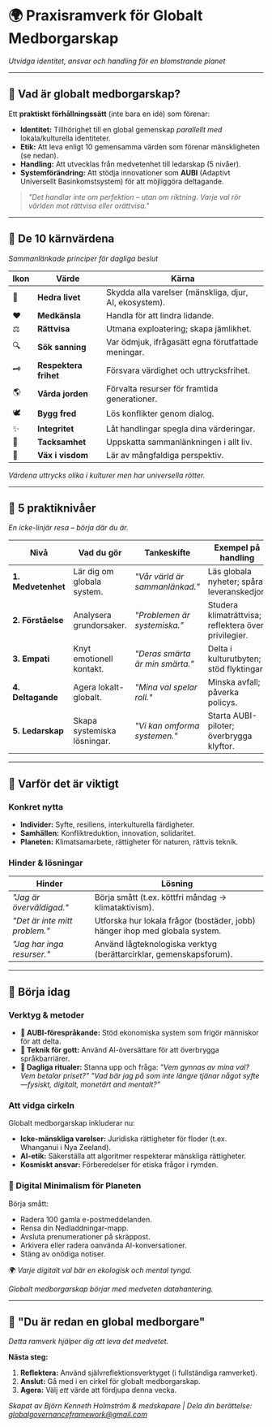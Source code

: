 # 🌍 **Praxisramverk för Globalt Medborgarskap**
*Utvidga identitet, ansvar och handling för en blomstrande planet*

---

## 🔹 **Vad är globalt medborgarskap?**
Ett **praktiskt förhållningssätt** (inte bara en idé) som förenar:
- **Identitet:** Tillhörighet till en global gemenskap *parallellt med* lokala/kulturella identiteter.
- **Etik:** Att leva enligt 10 gemensamma värden som förenar mänskligheten (se nedan).
- **Handling:** Att utvecklas från medvetenhet till ledarskap (5 nivåer).
- **Systemförändring:** Att stödja innovationer som **AUBI** (Adaptivt Universellt Basinkomstsystem) för att möjliggöra deltagande.

> *"Det handlar inte om perfektion – utan om riktning. Varje val rör världen mot rättvisa eller orättvisa."*

---

## 🔹 **De 10 kärnvärdena**
*Sammanlänkade principer för dagliga beslut*

| Ikon | Värde | Kärna |
|------|--------------------|----------------------------------|
| 🌱 | **Hedra livet** | Skydda alla varelser (mänskliga, djur, AI, ekosystem). |
| ❤️ | **Medkänsla** | Handla för att lindra lidande. |
| ⚖️ | **Rättvisa** | Utmana exploatering; skapa jämlikhet. |
| 🔍 | **Sök sanning** | Var ödmjuk, ifrågasätt egna förutfattade meningar. |
| 🗝️ | **Respektera frihet** | Försvara värdighet och uttrycksfrihet. |
| 🌎 | **Vårda jorden** | Förvalta resurser för framtida generationer. |
| 🕊️ | **Bygg fred** | Lös konflikter genom dialog. |
| ✨ | **Integritet** | Låt handlingar spegla dina värderingar. |
| 🙏 | **Tacksamhet** | Uppskatta sammanlänkningen i allt liv. |
| 🧠 | **Väx i visdom** | Lär av mångfaldiga perspektiv. |

*Värdena uttrycks olika i kulturer men har universella rötter.*

---

## 🔹 **5 praktiknivåer**
*En icke-linjär resa – börja där du är.*

| Nivå | Vad du gör | Tankeskifte | Exempel på handling |
|-------|----------------------|--------------------------------|----------------|
| **1. Medvetenhet** | Lär dig om globala system. | *"Vår värld är sammanlänkad."* | Läs globala nyheter; spåra leveranskedjor. |
| **2. Förståelse** | Analysera grundorsaker. | *"Problemen är systemiska."* | Studera klimaträttvisa; reflektera över privilegier. |
| **3. Empati** | Knyt emotionell kontakt. | *"Deras smärta är min smärta."* | Delta i kulturutbyten; stöd flyktingar. |
| **4. Deltagande** | Agera lokalt-globalt. | *"Mina val spelar roll."* | Minska avfall; påverka policys. |
| **5. Ledarskap** | Skapa systemiska lösningar. | *"Vi kan omforma systemen."* | Starta AUBI-piloter; överbrygga klyftor. |

---

## 🔹 **Varför det är viktigt**

### **Konkret nytta**
- **Individer:** Syfte, resiliens, interkulturella färdigheter.
- **Samhällen:** Konfliktreduktion, innovation, solidaritet.
- **Planeten:** Klimatsamarbete, rättigheter för naturen, rättvis teknik.

### **Hinder & lösningar**

| Hinder | Lösning |
|----------------|-------------------------------|
| *"Jag är överväldigad."* | Börja smått (t.ex. köttfri måndag → klimataktivism). |
| *"Det är inte mitt problem."* | Utforska hur lokala frågor (bostäder, jobb) hänger ihop med globala system. |
| *"Jag har inga resurser."* | Använd lågteknologiska verktyg (berättarcirklar, gemenskapsforum). |

---

## 🔹 **Börja idag**

### **Verktyg & metoder**
- **🧰 AUBI-förespråkande:** Stöd ekonomiska system som frigör människor för att delta.
- **📱 Teknik för gott:** Använd AI-översättare för att överbrygga språkbarriärer.
- **🌱 Dagliga ritualer:** Stanna upp och fråga: *"Vem gynnas av mina val? Vem betalar priset?" "Vad bär jag på som inte längre tjänar något syfte—fysiskt, digitalt, monetärt and mentalt?”*

### **Att vidga cirkeln**
Globalt medborgarskap inkluderar nu:
- **Icke-mänskliga varelser:** Juridiska rättigheter för floder (t.ex. Whanganui i Nya Zeeland).
- **AI-etik:** Säkerställa att algoritmer respekterar mänskliga rättigheter.
- **Kosmiskt ansvar:** Förberedelser för etiska frågor i rymden.

### 🧹 Digital Minimalism för Planeten
Börja smått:

- Radera 100 gamla e-postmeddelanden.
- Rensa din Nedladdningar-mapp.
- Avsluta prenumerationer på skräppost.
- Arkivera eller radera oanvända AI-konversationer.
- Stäng av onödiga notiser.

🌍 *Varje digitalt val bär en ekologisk och mental tyngd.*

*Globalt medborgarskap börjar med medveten datahantering.*

---

## 🔹 **"Du är redan en global medborgare"**
*Detta ramverk hjälper dig att leva det medvetet.*

**Nästa steg:**
1. **Reflektera:** Använd självreflektionsverktyget (i fullständiga ramverket).
2. **Anslut:** Gå med i en cirkel för globalt medborgarskap.
3. **Agera:** Välj *ett* värde att fördjupa denna vecka.

*Skapat av Björn Kenneth Holmström & medskapare | Dela din berättelse: globalgovernanceframework@gmail.com*

